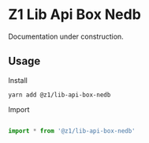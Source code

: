 # Z1 Lib Api Box Nedb

Documentation under construction.

## Usage

Install

```
yarn add @z1/lib-api-box-nedb
```

Import

```JavaScript

import * from '@z1/lib-api-box-nedb'

```
